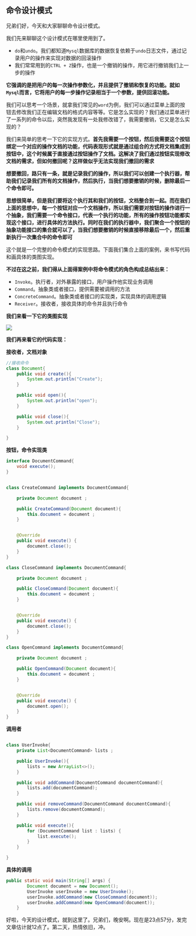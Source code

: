 ## 命令设计模式

兄弟们好，今天和大家聊聊命令设计模式。

我们先来聊聊这个设计模式在哪里使用到了。

- `do`和`undo`。我们都知道`Mysql`数据库的数据恢复依赖于`undo`日志文件，通过记录用户的操作来实现对数据的回滚操作
- 我们常常用到的`CTRL + Z`操作，也是一个撤销的操作，用它进行撤销我们上一步的操作

**它强调的是把用户的每一次操作参数化，并且提供了撤销和恢复的功能。就如`Mysql`而言，它将用户的每一步操作记录相当于一个参数，提供回滚功能。**

我们可以思考一个场景，就拿我们常见的`word`为例，我们可以通过菜单上面的按钮去修改我们正在编辑文档的格式内容等等。它是怎么实现的？我们通过菜单进行了一系列的命令以后，突然我发现有一处我修改错了，我需要撤销，它又是怎么实现的？

我们来简单的思考一下它的实现方式。**首先我需要一个按钮，然后我需要这个按钮绑定一个对应的操作文档的功能，代码表现形式就是通过组合的方式将文档集成到按钮中，这个时候属于直接通过按钮操作了文档。这解决了我们通过按钮实现修改文档的需求，但如何撤回呢？这样做似乎无法实现我们撤回的需求**

**想要撤回，路只有一条，就是记录我们的操作，所以我们可以创建一个执行器，帮助我们记录我们所有的文档操作，然后执行，当我们想要撤销的时候，删除最后一个命令即可。**

**思想很简单，但是我们要将这个执行其和我们的按钮，文档整合到一起。而在我们上面的思想中，每一个按钮对应一个文档操作，所以我们需要对按钮的操作进行一个抽象，我们需要一个命令接口，代表一个执行的功能，所有的操作按钮功能都实现这个接口，进行具体的方法执行。同时在我们的执行器中，我们聚合一个按钮的抽象功能接口的集合就可以了，当我们想要撤销的时候直接移除最后一个，然后重新执行一次集合中的命令即可**

这个就是一个完整的命令模式的实现思路。下面我们集合上面的案例，来书写代码和画具体的类图实现。

**不过在这之前，我们得从上面得案例中将命令模式的角色构成总结出来：**

- `Invoke`。执行者，对外暴露的接口，用户操作他实现业务调用
- `Command`。抽象类或者接口，提供需要被调用的方法
- `ConcreteCommand`。抽象类或者接口的实现类，实现具体的调用逻辑
- `Receiver`。接收者，接收具体的命令并且执行命令

**我们来看一下它的类图实现**

![](https://gitee.com/onlyzl/image/raw/master/img/20201020235206.png)

**我们再来看它的代码实现：**

**接收者，文档对象**

```java
//接收命令
class Document{
    public void create(){
        System.out.println("Create");
    }

    public void open(){
        System.out.println("open");
    }

    public void close(){
        System.out.println("Close");
    }

}
```

**按钮，命令实现类**

```java
interface DocumentCommand{
    void execute();
}


class CreateCommand implements DocumentCommand{

    private Document document ;

    public CreateCommand(Document document){
        this.document = document ;
    }


    @Override
    public void execute() {
        document.close();
    }
}

class CloseCommand implements DocumentCommand{

    private Document document ;

    public CloseCommand(Document document){
        this.document = document ;
    }


    @Override
    public void execute() {
        document.close();
    }
}

class OpenCommand implements DocumentCommand{

    private Document document ;

    public OpenCommand(Document document){
        this.document = document ;
    }


    @Override
    public void execute() {
        document.open();
    }
}

```

**调用者**

```java

class UserInvoke{
    private List<DocumentCommand> lists ;

    public UserInvoke(){
        lists = new ArrayList<>();
    }

    public void addCommand(DocumentCommand documentCommand){
        lists.add(documentCommand);
    }

    public void removeCommand(DocumentCommand documentCommand){
        lists.remove(documentCommand);
    }

    public void execute(){
        for (DocumentCommand list : lists) {
            list.execute();
        }
    }

}
```

**具体的调用**

```java
public static void main(String[] args) {
        Document document = new Document();
        UserInvoke userInvoke = new UserInvoke();
        userInvoke.addCommand(new CloseCommand(document));
        userInvoke.addCommand(new OpenCommand(document));
    }
```

好啦，今天的设计模式，就到这里了。兄弟们，晚安啊。现在是23点57分，发完文章估计就12点了。第二天，热情依旧，冲。